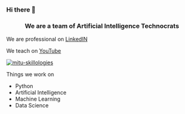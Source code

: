 ### Hi there 👋
<h3 align="center">We are a team of Artificial Intelligence Technocrats</h3>

We are professional on [LinkedIN
](https://www.linkedin.com/company/mitu-skillologies/)     

We teach on [YouTube](https://youtube.com/mITUSkillologies)
<p align="left"> <a href="https://github.com/ryo-ma/github-profile-trophy"><img src="https://github-profile-trophy.vercel.app/?username=mitu-skillologies" alt="mitu-skillologies" /></a> </p>

Things we work on

- Python
- Artificial Intelligence 
- Machine Learning
- Data Science
